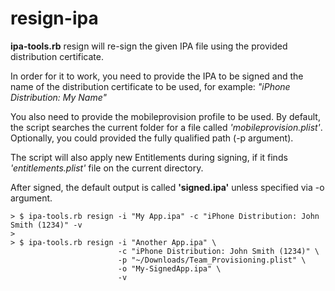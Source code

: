 resign-ipa
==========

**ipa-tools.rb** resign will re-sign the given IPA file using the provided distribution certificate.

In order for it to work, you need to provide the IPA to be signed and the name of the distribution certificate to be used, for example: *"iPhone Distribution: My Name"*

You also need to provide the mobileprovision profile to be used.
By default, the script searches the current folder for a file called *'mobileprovision.plist'*.
Optionally, you could provided the fully qualified path (-p argument).

The script will also apply new Entitlements during signing, if it finds *'entitlements.plist'* file on the current directory.

After signed, the default output is called **'signed.ipa'** unless specified via -o argument.

```
> $ ipa-tools.rb resign -i "My App.ipa" -c "iPhone Distribution: John Smith (1234)" -v
>
> $ ipa-tools.rb resign -i "Another App.ipa" \
                        -c "iPhone Distribution: John Smith (1234)" \
                        -p "~/Downloads/Team_Provisioning.plist" \
                        -o "My-SignedApp.ipa" \
                        -v
```
